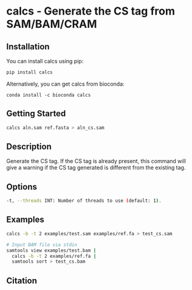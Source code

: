 # calcs - Generate the CS tag from SAM/BAM/CRAM

## Installation

You can install calcs using pip:

```bash
pip install calcs
```

Alternatively, you can get calcs from bioconda:

```
conda install -c bioconda calcs
```

## Getting Started

```bash
calcs aln.sam ref.fasta > aln_cs.sam
```

## Description

Generate the CS tag. If the CS tag is already present, this command will give a warning if the CS tag generated is different from the existing tag.


## Options

```bash
-t, --threads INT: Number of threads to use (default: 1).
```

## Examples

```bash
calcs -b -t 2 examples/test.sam examples/ref.fa > test_cs.sam
```

```bash
# Input BAM file via stdin
samtools view examples/test.bam |
  calcs -b -t 2 examples/ref.fa |
  samtools sort > test_cs.bam
```

## Citation

